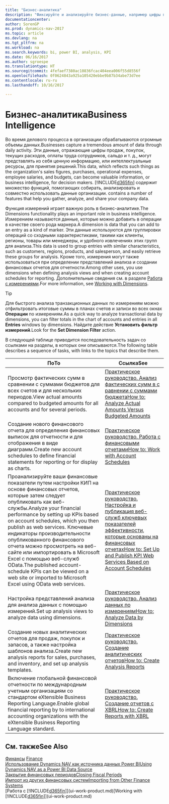 ```yaml
---
title: "Бизнес-аналитика"
description: "Фиксируйте и анализируйте бизнес-данные, например цифры продаж, покупок, текущих расходов, оплаты труда сотрудников и бюджеты, которые могут представлять собой ценную информацию для бизнес-аналитики и принятия решений."
documentationcenter: 
author: SorenGP
ms.prod: dynamics-nav-2017
ms.topic: article
ms.devlang: na
ms.tgt_pltfrm: na
ms.workload: na
ms.search.keywords: bi, power BI, analysis, KPI
ms.date: 06/16/2017
ms.author: sgroespe
ms.translationtype: HT
ms.sourcegitcommit: 4fefaef7380ac10836fcac404eea006f55d8556f
ms.openlocfilehash: 0f0624843a925a105420ebbe9b87b34abe73d7ee
ms.contentlocale: ru-ru
ms.lasthandoff: 10/16/2017

---
```

# <a name="business-intelligence"></a><span data-ttu-id="9791a-103">Бизнес-аналитика</span><span class="sxs-lookup"><span data-stu-id="9791a-103">Business Intelligence</span></span>
<span data-ttu-id="9791a-104">Во время делового процесса в организации обрабатываются огромные объемы данных.</span><span class="sxs-lookup"><span data-stu-id="9791a-104">Businesses capture a tremendous amount of data through daily activity.</span></span> <span data-ttu-id="9791a-105">Эти данные, отражающие цифры продаж, покупок, текущих расходов, оплаты труда сотрудников, сальдо и т. д., могут представлять из себя ценную информацию, или интеллектуальные ресурсы, для принятия решений.</span><span class="sxs-lookup"><span data-stu-id="9791a-105">This data, which reflects such things as the organization's sales figures, purchases, operational expenses, employee salaries, and budgets, can become valuable information, or business intelligence, for decision makers.</span></span> [!INCLUDE[d365fin](includes/d365fin_md.md)]<span data-ttu-id="9791a-106"> содержит множество функций, помогающих собирать, анализировать и совместно использовать данные организации.</span><span class="sxs-lookup"><span data-stu-id="9791a-106"> contains a number of features that help you gather, analyze, and share your company data.</span></span>

<span data-ttu-id="9791a-107">Функция измерений играет важную роль в бизнес-аналитике.</span><span class="sxs-lookup"><span data-stu-id="9791a-107">The Dimensions functionality plays an important role in business intelligence.</span></span> <span data-ttu-id="9791a-108">Измерением называются данные, которые можно добавить в операции в качестве своего рода маркера.</span><span class="sxs-lookup"><span data-stu-id="9791a-108">A dimension is data that you can add to an entry as a kind of marker.</span></span> <span data-ttu-id="9791a-109">Эти данные используются для группировки операций со сходными характеристиками, такими как клиенты, регионы, товары или менеджеры, и удобного извлечениях этих групп для анализа.</span><span class="sxs-lookup"><span data-stu-id="9791a-109">This data is used to group entries with similar characteristics, such as customers, regions, products, and salesperson, and easily retrieve these groups for analysis.</span></span> <span data-ttu-id="9791a-110">Кроме того, измерения могут также использоваться при определении представлений анализа и создании финансовых отчетов для отчетности.</span><span class="sxs-lookup"><span data-stu-id="9791a-110">Among other uses, you use dimensions  when defining analysis views and when creating account schedules for reporting.</span></span> <span data-ttu-id="9791a-111">Дополнительные сведения см. в разделе [Работа с измерениями](finance-dimensions.md).</span><span class="sxs-lookup"><span data-stu-id="9791a-111">For more information, see [Working with Dimensions](finance-dimensions.md).</span></span>

> [!TIP]
> <span data-ttu-id="9791a-112">Для быстрого анализа транзакционных данных по измерениям можно отфильтровать итоговые суммы в планах счетов и записи во всех окнах **Операции** по измерениям.</span><span class="sxs-lookup"><span data-stu-id="9791a-112">As a quick way to analyze transactional data by dimensions, you can filter totals in the chart of accounts and entries in all **Entries** windows by dimensions.</span></span> <span data-ttu-id="9791a-113">Найдите действие **Установить фильтр измерений**.</span><span class="sxs-lookup"><span data-stu-id="9791a-113">Look for the **Set Dimension Filter** action.</span></span>  

<span data-ttu-id="9791a-114">В следующей таблице приводится последовательность задач со ссылками на разделы, в которых они описываются.</span><span class="sxs-lookup"><span data-stu-id="9791a-114">The following table describes a sequence of tasks, with links to the topics that describe them.</span></span>  

| <span data-ttu-id="9791a-115">По</span><span class="sxs-lookup"><span data-stu-id="9791a-115">To</span></span> | <span data-ttu-id="9791a-116">Ссылка</span><span class="sxs-lookup"><span data-stu-id="9791a-116">See</span></span> |
| --- | --- |
|<span data-ttu-id="9791a-117">Просмотр фактических сумм в сравнении с суммами бюджетов для всех счетов и для нескольких периодов.</span><span class="sxs-lookup"><span data-stu-id="9791a-117">View actual amounts compared to budgeted amounts for all accounts and for several periods.</span></span>|[<span data-ttu-id="9791a-118">Практическое руководство. Анализ фактических сумм в с равнении с суммами бюджета</span><span class="sxs-lookup"><span data-stu-id="9791a-118">How to: Analyze Actual Amounts Versus Budgeted Amounts</span></span>](bi-how-analyze-actual-versus-budget.md)|
|<span data-ttu-id="9791a-119">Создание нового финансового отчета для определения финансовых выписок для отчетности и для отображения в виде диаграмм.</span><span class="sxs-lookup"><span data-stu-id="9791a-119">Create new account schedules to define financial statements for reporting or for display as charts.</span></span>|[<span data-ttu-id="9791a-120">Практическое руководство. Работа с финансовыми отчетами</span><span class="sxs-lookup"><span data-stu-id="9791a-120">How to: Work with Account Schedules</span></span>](bi-how-work-account-schedule.md)|
|<span data-ttu-id="9791a-121">Проанализируйте ваши финансовые показатели путем настройки КИП на основе финансовых отчетов, которые затем следует опубликовать как веб-службы.</span><span class="sxs-lookup"><span data-stu-id="9791a-121">Analyze your financial performance by setting up KPIs based on account schedules, which you then publish as web services.</span></span> <span data-ttu-id="9791a-122">Ключевые индикаторы производительности опубликованного финансового отчета можно просмотреть на веб-сайте или импортировать в Microsoft Excel с помощью веб-служб OData.</span><span class="sxs-lookup"><span data-stu-id="9791a-122">The published account-schedule KPIs can be viewed on a web site or imported to Microsoft Excel using OData web services.</span></span>|[<span data-ttu-id="9791a-123">Практическое руководство. Настройка и публикация веб-служб ключевых показателей эффективности, которые основаны на финансовых отчетах</span><span class="sxs-lookup"><span data-stu-id="9791a-123">How to: Set Up and Publish KPI Web Services Based on Account Schedules</span></span>](bi-how-to-set-up-and-publish-kpi-web-services-based-on-account-schedules.md)|
|<span data-ttu-id="9791a-124">Настройка представлений анализа для анализа данных с помощью измерений.</span><span class="sxs-lookup"><span data-stu-id="9791a-124">Set up analysis views to analyze data using dimensions.</span></span>|[<span data-ttu-id="9791a-125">Практическое руководство. Анализ данных по измерениям</span><span class="sxs-lookup"><span data-stu-id="9791a-125">How to: Analyze Data by Dimensions</span></span>](bi-how-analyze-data-dimension.md)|
|<span data-ttu-id="9791a-126">Создание новых аналитических отчетов для продаж, покупок и запасов, а также настройка шаблонов анализа.</span><span class="sxs-lookup"><span data-stu-id="9791a-126">Create new analysis reports for sales, purchases, and inventory, and set up analysis templates.</span></span>|[<span data-ttu-id="9791a-127">Практическое руководство. Создание аналитических отчетов</span><span class="sxs-lookup"><span data-stu-id="9791a-127">How to: Create Analysis Reports</span></span>](bi-how-create-analysis-views-reports.md)|
|<span data-ttu-id="9791a-128">Включение глобальной финансовой отчетности по международным учетным организациям со стандартом eXtensible Business Reporting Language.</span><span class="sxs-lookup"><span data-stu-id="9791a-128">Enable global financial reporting by to international accounting organizations with the eXtensible Business Reporting Language standard.</span></span>|[<span data-ttu-id="9791a-129">Практическое руководство. Создание отчетов с XBRL</span><span class="sxs-lookup"><span data-stu-id="9791a-129">How to: Create Reports with XBRL</span></span>](bi-create-reports-with-xbrl.md)|

## <a name="see-also"></a><span data-ttu-id="9791a-130">См. также</span><span class="sxs-lookup"><span data-stu-id="9791a-130">See Also</span></span>
<span data-ttu-id="9791a-131">[Финансы](finance.md)  </span><span class="sxs-lookup"><span data-stu-id="9791a-131">[Finance](finance.md)  </span></span>  
[<span data-ttu-id="9791a-132">Использование Dynamics NAV как источника данных Power BI</span><span class="sxs-lookup"><span data-stu-id="9791a-132">Using Dynamics NAV as a Power BI Data Source</span></span>](across-how-use-financials-data-source-powerbi.md)  
[<span data-ttu-id="9791a-133">Закрытие финансовых периодов</span><span class="sxs-lookup"><span data-stu-id="9791a-133">Closing Fiscal Periods</span></span>](year-close-years-periods.md)  
[<span data-ttu-id="9791a-134">Импорт из других финансовых систем</span><span class="sxs-lookup"><span data-stu-id="9791a-134">Importing from Other Finance Systems</span></span>](upload-data.md)  
<span data-ttu-id="9791a-135">[Работа с [!INCLUDE[d365fin](includes/d365fin_md.md)]](ui-work-product.md)</span><span class="sxs-lookup"><span data-stu-id="9791a-135">[Working with [!INCLUDE[d365fin](includes/d365fin_md.md)]](ui-work-product.md)</span></span>

